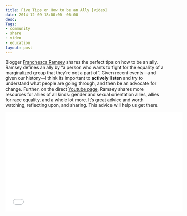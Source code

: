 ```yaml
---
title: Five Tips on How to be an Ally [video]
date: 2014-12-09 18:00:00 -06:00
desc:
Tags:
- community
- share
- video
- education
layout: post
---
```


Blogger [Franchesca Ramsey](https://twitter.com/chescaleigh) shares the perfect tips on how to be an ally. Ramsey defines an ally by “a person who wants to fight for the equality of a marginalized group that they're not a part of”.  Given recent events—and given our history—I think its important to **actively listen** and try to understand what people are going through, and then be an advocate for change. Further, on the direct [Youtube page](https://www.youtube.com/watch?v=_dg86g-QlM0#action=share), Ramsey shares more resources for allies of all kinds: gender and sexual orientation allies, allies for race equality, and a whole lot more. It’s great advice and worth watching, reflecting upon, and sharing. This advice will help us get there.

<div class="full">
  <iframe width="560" height="315" src="//www.youtube.com/embed/_dg86g-QlM0" frameborder="0" allowfullscreen></iframe>
</div>  

